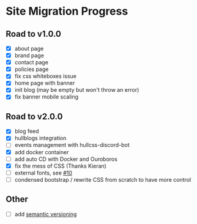 # Site Migration Progress

## Road to v1.0.0

 - [x] about page  
 - [x] brand page  
 - [x] contact page  
 - [x] policies page  
 - [x] fix css whiteboxes issue  
 - [x] home page with banner  
 - [x] init blog (may be empty but won't throw an error)  
 - [x] fix banner mobile scaling  

## Road to v2.0.0

 - [x] blog feed  
 - [x] hullblogs integration  
 - [ ] events management with hullcss-discord-bot  
 - [x] add docker container  
 - [ ] add auto CD with Docker and Ouroboros
 - [x] fix the mess of CSS (Thanks Kieran)    
 - [ ] external fonts, see [#10](https://github.com/hullcss/hullcss-site-jet/issues/10)    
 - [ ] condensed bootstrap / rewrite CSS from scratch to have more control  

## Other
 - [ ] add [semantic versioning](https://semver.org/)
